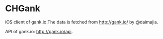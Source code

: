 # CHGank
iOS client of gank.io.The data is fetched from http://gank.io/ by @daimajia.

API of gank.io: http://gank.io/api.
